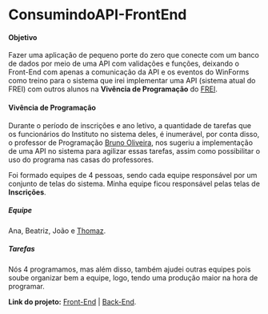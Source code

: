 # ConsumindoAPI-FrontEnd

<h4> Objetivo </h4>
<p>Fazer uma aplicação de pequeno porte do zero que conecte com um banco de dados por meio de uma API com validações e funções, deixando o Front-End com apenas a comunicação da API e os eventos do WinForms como treino para o sistema que irei implementar uma API (sistema atual do FREI) com outros alunos na <b>Vivência de Programação</b> do <a href="https://acaonsfatima.org.br/">FREI</a>. </p>

<h4> Vivência de Programação </h4>
<p>Durante o período de inscrições e ano letivo, a quantidade de tarefas que os funcionários do Instituto no sistema deles, é inumerável, por conta disso, o professor de Programação <a href="https://github.com/BrunoOliveiraSP">Bruno Oliveira</a>, nos sugeriu a implementação de uma API no sistema para agilizar essas tarefas, assim como possibilitar o uso do programa nas casas do professores. </p>
<p> Foi formado equipes de 4 pessoas, sendo cada equipe responsável por um conjunto de telas do sistema. Minha equipe ficou responsável pelas telas de <b>Inscrições</b>. </p> 
  
<h5> Equipe</h5> 
<p>Ana, Beatriz, João e <a href="https://github.com/thomazreimberg">Thomaz</a>. </p>

<h5> Tarefas </h5>
</p>Nós 4 programamos, mas além disso, também ajudei outras equipes pois soube organizar bem a equipe, logo, tendo uma produção maior na hora de programar.  </p>

<b>Link do projeto:</b> <a href="https://github.com/BrunoOliveiraSP/Vivencia19TardeWinforms"> Front-End</a> | <a href="https://github.com/BrunoOliveiraSP/Vivencia19TardeAPI"> Back-End</a>. 
